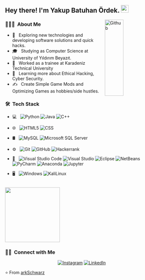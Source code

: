 

<h2> Hey there! I'm Yakup Batuhan Ördek. <img src="https://media.giphy.com/media/hvRJCLFzcasrR4ia7z/giphy.gif" width="25px"></h2> 
<img width="35%" height="250px" align="right" alt="Github" src="https://media4.giphy.com/media/iIqmM5tTjmpOB9mpbn/giphy.gif" />

<h3> 👨🏻‍💻 &nbsp;About Me </h3>

- 🤔 &nbsp; Exploring new technologies and developing software solutions and quick hacks.
- 🎓 &nbsp; Studying as Computer Science at University of Yıldırım Beyazıt.
- 💼 &nbsp; Worked as a trainee at Karadeniz Technical University
- 🌱 &nbsp; Learning more about Ethical Hacking, Cyber Security.
- ✍️ &nbsp; Create Simple Game Mods and Optimizing Games as hobbies/side hustles.

<h3> 🛠 &nbsp;Tech Stack</h3>

- 💻 &nbsp;
  ![Python](https://img.shields.io/badge/-Python-333333?style=flat&logo=python)
  ![Java](https://img.shields.io/badge/-Java-333333?style=flat&logo=Java&logoColor=007396)
  ![C++](https://img.shields.io/badge/-C++-333333?style=flat&logo=C%2B%2B&logoColor=00599C)
  
- 🌐 &nbsp;
  ![HTML5](https://img.shields.io/badge/-HTML5-333333?style=flat&logo=HTML5)
  ![CSS](https://img.shields.io/badge/-CSS-333333?style=flat&logo=CSS3&logoColor=1572B6)
 
- 🛢 &nbsp;
  ![MySQL](https://img.shields.io/badge/-MySQL-333333?style=flat&logo=mysql)
  ![Microsoft SQL Server](https://img.shields.io/badge/Microsoft_SQL_Server-CC2927?style=flat&logo=microsoft-sql-server&logoColor=white)

- ⚙️ &nbsp;
  ![Git](https://img.shields.io/badge/-Git-333333?style=flat&logo=git)
  ![GitHub](https://img.shields.io/badge/-GitHub-333333?style=flat&logo=github)
  ![Hackerrank](https://img.shields.io/badge/-Hackerrank-2EC866?style=flat&logo=HackerRank&logoColor=white)

- 🔧 &nbsp;
  ![Visual Studio Code](https://img.shields.io/badge/-Visual%20Studio%20Code-333333?style=flat&logo=visual-studio-code&logoColor=007ACC)
  ![Visual Studio](https://img.shields.io/badge/Visual_Studio-5C2D91?style=flat&logo=visual%20studio&logoColor=white)
  ![Eclipse](https://img.shields.io/badge/-Eclipse-333333?style=flat&logo=eclipse-ide&logoColor=2C2255)
  ![NetBeans](https://img.shields.io/badge/-NetBeans-333333?style=flat&logo=eclipse-ide&logoColor=2C2255)
  ![PyCharm](https://img.shields.io/badge/pycharm-143?style=flat&logo=pycharm&logoColor=black&color=black&labelColor=green)
  ![Anaconda](https://img.shields.io/badge/-Anaconda-333333?style=flat&logo=anaconda)
  ![Jupyter](https://img.shields.io/badge/-Jupyter-333333?style=flat&logo=jupyter)
  
- 🖥 &nbsp;
  ![Windows](https://img.shields.io/badge/Windows-0078D6?style=flat&logo=windows&logoColor=white)
  ![KaliLinux](https://img.shields.io/badge/Kali_Linux-333333?style=flat&logo=kali-linux&logoColor=00599C)
  



<br/>

<a href="https://github.com/arkSchwarz">
 
  <img height="180em" src="https://github-readme-stats.vercel.app/api/top-langs/?username=arkSchwarz&theme=buefy&layout=compact" />
</a>

<br/>

<h3> 🤝🏻 &nbsp;Connect with Me </h3>

<p align="center">
<a href="https://www.instagram.com/batuhan_rdek/"><img alt="Instagram" src="https://img.shields.io/badge/Instagram-batuhan_rdek_-blue?style=flat-square&logo=instagram"></a>
<a href="https://www.linkedin.com/in/batuhan-ördek-625971210/"><img alt="LinkedIn" src="https://img.shields.io/badge/LinkedIn-Yakup%20Batuhan%20Ördek-blue?style=flat-square&logo=linkedin"></a>

</p>

⭐️ From [arkSchwarz](https://github.com/arkSchwarz)
